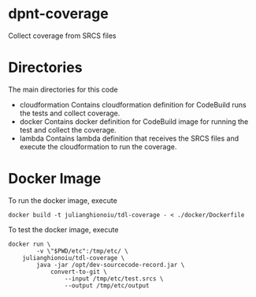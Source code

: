 # dpnt-coverage
Collect coverage from SRCS files

# Directories
The main directories for this code

- cloudformation
  Contains cloudformation definition for CodeBuild runs the tests and collect coverage.
- docker
  Contains docker definition for CodeBuild image for running the test and collect the coverage.
- lambda
  Contains lambda definition that receives the SRCS files and execute the cloudformation to run the coverage.

# Docker Image

To run the docker image, execute

```
docker build -t julianghionoiu/tdl-coverage - < ./docker/Dockerfile
```

To test the docker image, execute

```
docker run \
        -v \"$PWD/etc":/tmp/etc/ \
    julianghionoiu/tdl-coverage \
        java -jar /opt/dev-sourcecode-record.jar \
            convert-to-git \
                --input /tmp/etc/test.srcs \
                --output /tmp/etc/output
```
